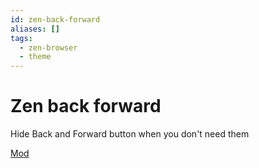 ```yaml
---
id: zen-back-forward
aliases: []
tags:
  - zen-browser
  - theme
---
```


# Zen back forward

Hide Back and Forward button when you don't need them

[Mod](https://zen-browser.app/mods/c8d9e6e6-e702-4e15-8972-3596e57cf398)
